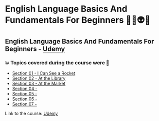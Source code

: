 # English Language Basics And Fundamentals For Beginners 👨‍💻👽🤯
## English Language Basics And Fundamentals For Beginners - [Udemy](https://www.udemy.com/course/english-language-basics-for-beginners-level-2/)
### 💥 Topics covered during the course were 🚀
- [Section 01 - I Can See a Rocket](https://github.com/romulovieira777/English_language_basics_and_fundamentals_for_beginners/tree/main/Section_01_I_Can_See_A_Rocket)
- [Section 02 - At the Library](https://github.com/romulovieira777/English_language_basics_and_fundamentals_for_beginners/tree/main/Section_02_At_The_Library)
- [Section 03 - At the Market](https://github.com/romulovieira777/English_language_basics_and_fundamentals_for_beginners/tree/main/Section_03_At_The_Market)
- [Section 04 - ]()
- [Section 05 - ]()
- [Section 06 - ]()
- [Section 07 - ]()

Link to the course: [Udemy](https://www.udemy.com/course/english-language-basics-for-beginners-level-2/)
